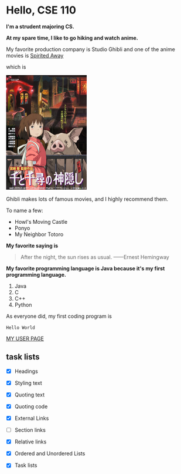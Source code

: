 # Hello, CSE 110

**I'm a strudent majoring CS.**

**At my spare time, I like to go hiking and watch anime.**

My favorite production company is Studio Ghibli and one of the anime movies is
[Spirited Away](Spirited_Away_Japanese_poster.png)

which is

![image](Spirited_Away_Japanese_poster.png)

Ghibli makes lots of famous movies, and I highly recommend them.

To name a few:
- Howl's Moving Castle
- Ponyo
- My Neighbor Totoro


**My favorite saying is**
>After the night, the sun rises as usual.  ——Ernest Hemingway

**My favorite programming language is Java because it's my first programming language.**
1. Java
2. C
3. C++
4. Python

As everyone did, my first coding program is
```
Hello World
```

[MY USER PAGE](https://github.com/YGnina/cse110/blob/add-read-me/README.md)

## task lists
- [x] Headings
- [x] Styling text
- [x] Quoting text
- [x] Quoting code
- [x] External Links
- [ ] Section links
- [x] Relative links 
- [x] Ordered and Unordered Lists
- [x] Task lists


